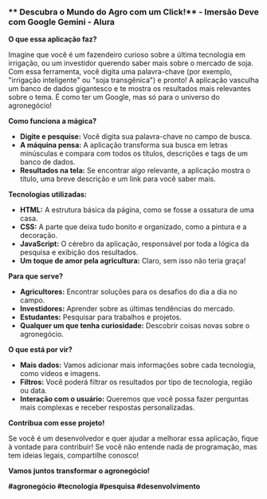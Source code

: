 ### ** Descubra o Mundo do Agro com um Click!** - Imersão Deve com Google Gemini - Alura

**O que essa aplicação faz?**

Imagine que você é um fazendeiro curioso sobre a última tecnologia em irrigação, ou um investidor querendo saber mais sobre o mercado de soja. Com essa ferramenta, você digita uma palavra-chave (por exemplo, "irrigação inteligente" ou "soja transgênica") e pronto! A aplicação vasculha um banco de dados gigantesco e te mostra os resultados mais relevantes sobre o tema. É como ter um Google, mas só para o universo do agronegócio!

**Como funciona a mágica?**

* **Digite e pesquise:** Você digita sua palavra-chave no campo de busca.
* **A máquina pensa:** A aplicação transforma sua busca em letras minúsculas e compara com todos os títulos, descrições e tags de um banco de dados.
* **Resultados na tela:** Se encontrar algo relevante, a aplicação mostra o título, uma breve descrição e um link para você saber mais.

**Tecnologias utilizadas:**

* **HTML:** A estrutura básica da página, como se fosse a ossatura de uma casa.
* **CSS:** A parte que deixa tudo bonito e organizado, como a pintura e a decoração.
* **JavaScript:** O cérebro da aplicação, responsável por toda a lógica da pesquisa e exibição dos resultados.
* **Um toque de amor pela agricultura:** Claro, sem isso não teria graça! 

**Para que serve?**

* **Agricultores:** Encontrar soluções para os desafios do dia a dia no campo.
* **Investidores:** Aprender sobre as últimas tendências do mercado.
* **Estudantes:** Pesquisar para trabalhos e projetos.
* **Qualquer um que tenha curiosidade:** Descobrir coisas novas sobre o agronegócio.

**O que está por vir?**

* **Mais dados:** Vamos adicionar mais informações sobre cada tecnologia, como vídeos e imagens.
* **Filtros:** Você poderá filtrar os resultados por tipo de tecnologia, região ou data.
* **Interação com o usuário:** Queremos que você possa fazer perguntas mais complexas e receber respostas personalizadas.

**Contribua com esse projeto!**

Se você é um desenvolvedor e quer ajudar a melhorar essa aplicação, fique à vontade para contribuir! Se você não entende nada de programação, mas tem ideias legais, compartilhe conosco!

**Vamos juntos transformar o agronegócio!** 

**#agronegócio #tecnologia #pesquisa #desenvolvimento**


